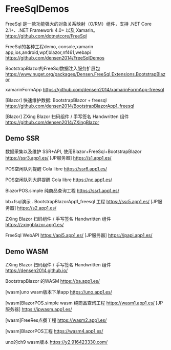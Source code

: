 # FreeSqlDemos
FreeSql 是一款功能强大的对象关系映射（O/RM）组件，支持 .NET Core 2.1+、.NET Framework 4.0+ 以及 Xamarin。
https://github.com/dotnetcore/FreeSql

FreeSql的各种工程demo, console,xamarin app,ios,android,wpf,blazor,nf461,webapi
https://github.com/densen2014/FreeSqlDemos

BootstrapBlazor的FreeSql数据注入服务扩展包
https://www.nuget.org/packages/Densen.FreeSql.Extensions.BootstrapBlazor

xamarinFormApp
https://github.com/densen2014/xamarinFormApp-freesql

[Blazor] 快速维护数据: BootstrapBlazor + freesql
https://github.com/densen2014/BootstrapBlazorApp1_freesql

[Blazor] ZXing Blazor 扫码组件 / 手写签名 Handwritten 组件
https://github.com/densen2014/ZXingBlazor

Demo SSR
----
数据采集以及维护 SSR+API, 使用Blazor+FreeSql+BootstrapBlazor
https://ssr3.app1.es/
[JP服务器]
https://s1.app1.es/

POS空闲队列提醒 Cola libre
https://ssr6.app1.es/

POS空闲队列大屏提醒 Cola libre
https://nc.app1.es/

BlazorPOS.simple 纯商品查询工程
https://ssr1.app1.es/

bb+fsql演示 . BootstrapBlazorApp1_freesql 工程
https://ssr5.app1.es/
[JP服务器]
https://s2.app1.es/

ZXing Blazor 扫码组件 / 手写签名 Handwritten 组件
https://zxingblazor.app1.es/

FreeSql WebAPI 
https://api5.app1.es/
[JP服务器]
https://jpapi.app1.es/

Demo WASM
----
ZXing Blazor 扫码组件 / 手写签名 Handwritten 组件
https://densen2014.github.io/

BootstrapBlazor 的WASM
https://ba.app1.es/

[wasm]uno wasm版本下单app
https://uno.app1.es/

[wasm]BlazorPOS.simple wasm 纯商品查询工程
https://wasm1.app1.es/
[JP服务器]
https://jpwasm.app1.es/

[wasm]FreeRes点餐工程
https://wasm2.app1.es/

[wasm]BlazorPOS工程
https://wasm4.app1.es/

uno的ch9 wasm版本
https://y2.916423330.com/
